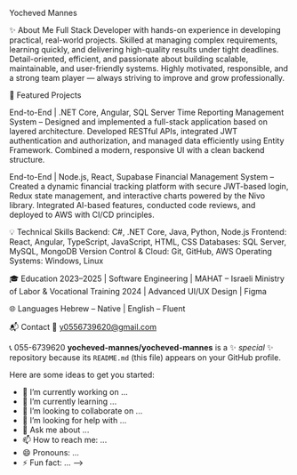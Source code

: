 

Yocheved Mannes

✨ About Me
Full Stack Developer with hands-on experience in developing practical, real-world projects. Skilled at managing complex requirements, learning quickly, and delivering high-quality results under tight deadlines. Detail-oriented, efficient, and passionate about building scalable, maintainable, and user-friendly systems. Highly motivated, responsible, and a strong team player — always striving to improve and grow professionally.

📁 Featured Projects

End-to-End | .NET Core, Angular, SQL Server
Time Reporting Management System – Designed and implemented a full-stack application based on layered architecture. Developed RESTful APIs, integrated JWT authentication and authorization, and managed data efficiently using Entity Framework. Combined a modern, responsive UI with a clean backend structure.

End-to-End | Node.js, React, Supabase
Financial Management System – Created a dynamic financial tracking platform with secure JWT-based login, Redux state management, and interactive charts powered by the Nivo library. Integrated AI-based features, conducted code reviews, and deployed to AWS with CI/CD principles.

💡 Technical Skills
Backend: C#, .NET Core, Java, Python, Node.js
Frontend: React, Angular, TypeScript, JavaScript, HTML, CSS
Databases: SQL Server, MySQL, MongoDB
Version Control & Cloud: Git, GitHub, AWS
Operating Systems: Windows, Linux

🎓 Education
2023–2025 | Software Engineering | MAHAT – Israeli Ministry of Labor & Vocational Training
2024 | Advanced UI/UX Design | Figma

🌐 Languages
Hebrew – Native | English – Fluent

📬 Contact
📧 y0556739620@gmail.com

📞 055-6739620
**yocheved-mannes/yocheved-mannes** is a ✨ _special_ ✨ repository because its `README.md` (this file) appears on your GitHub profile.

Here are some ideas to get you started:

- 🔭 I’m currently working on ...
- 🌱 I’m currently learning ...
- 👯 I’m looking to collaborate on ...
- 🤔 I’m looking for help with ...
- 💬 Ask me about ...
- 📫 How to reach me: ...
- 😄 Pronouns: ...
- ⚡ Fun fact: ...
-->
